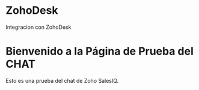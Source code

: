 # ZohoDesk
Integracion con ZohoDesk
<html lang="es">
<head>
    <meta charset="UTF-8">
    <title>Página de Prueba</title>
</head>
<body>
    <h1>Bienvenido a la Página de Prueba del CHAT </h1>
    <p>Esto es una prueba del chat de Zoho SalesIQ.</p>
    <!-- Aquí iría el código del widget de SalesIQ -->
    <script type="text/javascript" id="zsiqchat">var $zoho=$zoho || {};$zoho.salesiq = $zoho.salesiq || {widgetcode: "siqb25b943eaf1f92c7ed086df7176833fd70631f401d4249c45a91bf30aa6ab02f", values:{},ready:function(){}};var d=document;s=d.createElement("script");s.type="text/javascript";s.id="zsiqscript";s.defer=true;s.src="
https://salesiq.zohopublic.com/widget%22;t=d.getElementsByTagName(%22script
")[0];t.parentNode.insertBefore(s,t);
    </script>
</body>
</html>
